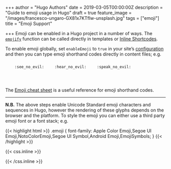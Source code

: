 +++
author = "Hugo Authors"
date = 2019-03-05T00:00:00Z
description = "Guide to emoji usage in Hugo"
draft = true
feature_image = "/images/francesco-ungaro-GX81x7KTfIw-unsplash.jpg"
tags = ["emoji"]
title = "Emoji Support"

+++
Emoji can be enabled in a Hugo project in a number of ways. <!--more--> The [`emojify`](https://gohugo.io/functions/emojify/) function can be called directly in templates or [Inline Shortcodes](https://gohugo.io/templates/shortcode-templates/#inline-shortcodes).

To enable emoji globally, set `enableEmoji` to `true` in your site’s [configuration](https://gohugo.io/getting-started/configuration/) and then you can type emoji shorthand codes directly in content files; e.g.

<p><span class="nowrap"><span class="emojify">🙈</span> <code>:see_no_evil:</code></span>  <span class="nowrap"><span class="emojify">🙉</span> <code>:hear_no_evil:</code></span>  <span class="nowrap"><span class="emojify">🙊</span> <code>:speak_no_evil:</code></span></p>
<br>

The [Emoji cheat sheet](http://www.emoji-cheat-sheet.com/) is a useful reference for emoji shorthand codes.

***

**N.B.** The above steps enable Unicode Standard emoji characters and sequences in Hugo, however the rendering of these glyphs depends on the browser and the platform. To style the emoji you can either use a third party emoji font or a font stack; e.g.

{{< highlight html >}}
.emoji {
font-family: Apple Color Emoji,Segoe UI Emoji,NotoColorEmoji,Segoe UI Symbol,Android Emoji,EmojiSymbols;
}
{{< /highlight >}}

{{< css.inline >}}
<style>
.emojify {
font-family: Apple Color Emoji,Segoe UI Emoji,NotoColorEmoji,Segoe UI Symbol,Android Emoji,EmojiSymbols;
font-size: 2rem;
vertical-align: middle;
}
@media screen and (max-width:650px) {
.nowrap {
display: block;
margin: 25px 0;
}
}
</style>
{{< /css.inline >}}